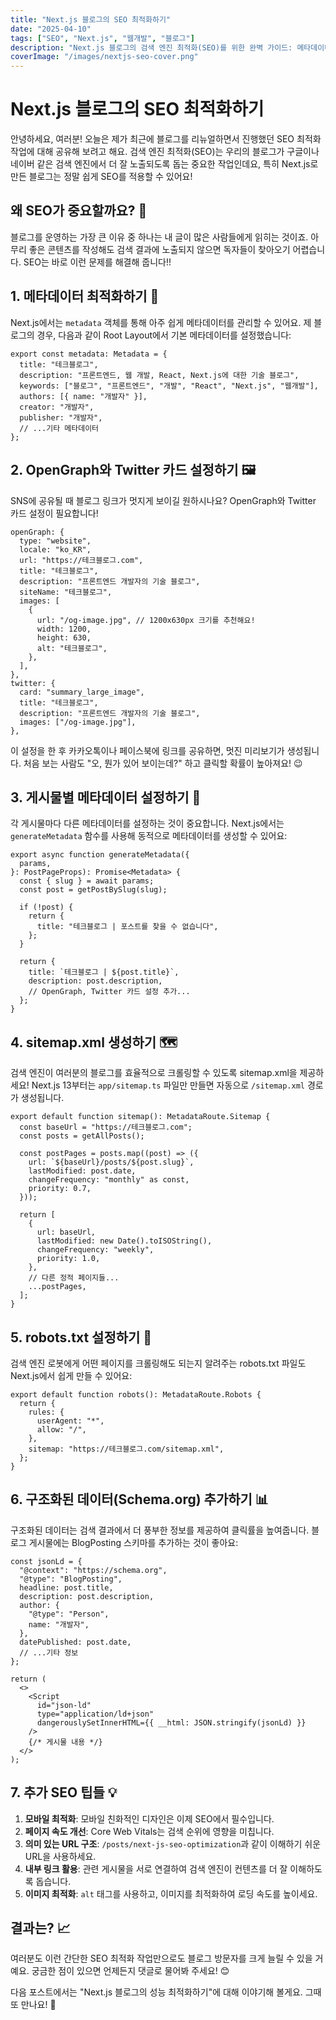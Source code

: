 ```yaml
---
title: "Next.js 블로그의 SEO 최적화하기"
date: "2025-04-10"
tags: ["SEO", "Next.js", "웹개발", "블로그"]
description: "Next.js 블로그의 검색 엔진 최적화(SEO)를 위한 완벽 가이드: 메타데이터, OpenGraph, 사이트맵, robots.txt 설정 방법"
coverImage: "/images/nextjs-seo-cover.png"
---
```


# Next.js 블로그의 SEO 최적화하기

안녕하세요, 여러분! 오늘은 제가 최근에 블로그를 리뉴얼하면서 진행했던 SEO 최적화 작업에 대해 공유해 보려고 해요. 검색 엔진 최적화(SEO)는 우리의 블로그가 구글이나 네이버 같은 검색 엔진에서 더 잘 노출되도록 돕는 중요한 작업인데요, 특히 Next.js로 만든 블로그는 정말 쉽게 SEO를 적용할 수 있어요!

## 왜 SEO가 중요할까요? 🤔

블로그를 운영하는 가장 큰 이유 중 하나는 내 글이 많은 사람들에게 읽히는 것이죠. 아무리 좋은 콘텐츠를 작성해도 검색 결과에 노출되지 않으면 독자들이 찾아오기 어렵습니다. SEO는 바로 이런 문제를 해결해 줍니다!!

## 1. 메타데이터 최적화하기 📝

Next.js에서는 `metadata` 객체를 통해 아주 쉽게 메타데이터를 관리할 수 있어요. 제 블로그의 경우, 다음과 같이 Root Layout에서 기본 메타데이터를 설정했습니다:

```tsx
export const metadata: Metadata = {
  title: "테크블로그",
  description: "프론트엔드, 웹 개발, React, Next.js에 대한 기술 블로그",
  keywords: ["블로그", "프론트엔드", "개발", "React", "Next.js", "웹개발"],
  authors: [{ name: "개발자" }],
  creator: "개발자",
  publisher: "개발자",
  // ...기타 메타데이터
};
```

## 2. OpenGraph와 Twitter 카드 설정하기 🖼️

SNS에 공유될 때 블로그 링크가 멋지게 보이길 원하시나요? OpenGraph와 Twitter 카드 설정이 필요합니다!

```tsx
openGraph: {
  type: "website",
  locale: "ko_KR",
  url: "https://테크블로그.com",
  title: "테크블로그",
  description: "프론트엔드 개발자의 기술 블로그",
  siteName: "테크블로그",
  images: [
    {
      url: "/og-image.jpg", // 1200x630px 크기를 추천해요!
      width: 1200,
      height: 630,
      alt: "테크블로그",
    },
  ],
},
twitter: {
  card: "summary_large_image",
  title: "테크블로그",
  description: "프론트엔드 개발자의 기술 블로그",
  images: ["/og-image.jpg"],
},
```

이 설정을 한 후 카카오톡이나 페이스북에 링크를 공유하면, 멋진 미리보기가 생성됩니다. 처음 보는 사람도 "오, 뭔가 있어 보이는데?" 하고 클릭할 확률이 높아져요! 😉

## 3. 게시물별 메타데이터 설정하기 📝

각 게시물마다 다른 메타데이터를 설정하는 것이 중요합니다. Next.js에서는 `generateMetadata` 함수를 사용해 동적으로 메타데이터를 생성할 수 있어요:

```tsx
export async function generateMetadata({
  params,
}: PostPageProps): Promise<Metadata> {
  const { slug } = await params;
  const post = getPostBySlug(slug);

  if (!post) {
    return {
      title: "테크블로그 | 포스트를 찾을 수 없습니다",
    };
  }

  return {
    title: `테크블로그 | ${post.title}`,
    description: post.description,
    // OpenGraph, Twitter 카드 설정 추가...
  };
}
```

## 4. sitemap.xml 생성하기 🗺️

검색 엔진이 여러분의 블로그를 효율적으로 크롤링할 수 있도록 sitemap.xml을 제공하세요! Next.js 13부터는 `app/sitemap.ts` 파일만 만들면 자동으로 `/sitemap.xml` 경로가 생성됩니다.

```tsx
export default function sitemap(): MetadataRoute.Sitemap {
  const baseUrl = "https://테크블로그.com";
  const posts = getAllPosts();

  const postPages = posts.map((post) => ({
    url: `${baseUrl}/posts/${post.slug}`,
    lastModified: post.date,
    changeFrequency: "monthly" as const,
    priority: 0.7,
  }));

  return [
    {
      url: baseUrl,
      lastModified: new Date().toISOString(),
      changeFrequency: "weekly",
      priority: 1.0,
    },
    // 다른 정적 페이지들...
    ...postPages,
  ];
}
```

## 5. robots.txt 설정하기 🤖

검색 엔진 로봇에게 어떤 페이지를 크롤링해도 되는지 알려주는 robots.txt 파일도 Next.js에서 쉽게 만들 수 있어요:

```tsx
export default function robots(): MetadataRoute.Robots {
  return {
    rules: {
      userAgent: "*",
      allow: "/",
    },
    sitemap: "https://테크블로그.com/sitemap.xml",
  };
}
```

## 6. 구조화된 데이터(Schema.org) 추가하기 📊

구조화된 데이터는 검색 결과에서 더 풍부한 정보를 제공하여 클릭률을 높여줍니다. 블로그 게시물에는 BlogPosting 스키마를 추가하는 것이 좋아요:

```tsx
const jsonLd = {
  "@context": "https://schema.org",
  "@type": "BlogPosting",
  headline: post.title,
  description: post.description,
  author: {
    "@type": "Person",
    name: "개발자",
  },
  datePublished: post.date,
  // ...기타 정보
};

return (
  <>
    <Script
      id="json-ld"
      type="application/ld+json"
      dangerouslySetInnerHTML={{ __html: JSON.stringify(jsonLd) }}
    />
    {/* 게시물 내용 */}
  </>
);
```

## 7. 추가 SEO 팁들 💡

1. **모바일 최적화**: 모바일 친화적인 디자인은 이제 SEO에서 필수입니다.
2. **페이지 속도 개선**: Core Web Vitals는 검색 순위에 영향을 미칩니다.
3. **의미 있는 URL 구조**: `/posts/next-js-seo-optimization`과 같이 이해하기 쉬운 URL을 사용하세요.
4. **내부 링크 활용**: 관련 게시물을 서로 연결하여 검색 엔진이 컨텐츠를 더 잘 이해하도록 돕습니다.
5. **이미지 최적화**: `alt` 태그를 사용하고, 이미지를 최적화하여 로딩 속도를 높이세요.

## 결과는? 📈

여러분도 이런 간단한 SEO 최적화 작업만으로도 블로그 방문자를 크게 늘릴 수 있을 거예요. 궁금한 점이 있으면 언제든지 댓글로 물어봐 주세요! 😊

다음 포스트에서는 "Next.js 블로그의 성능 최적화하기"에 대해 이야기해 볼게요. 그때 또 만나요! 👋

